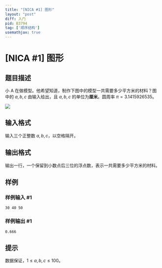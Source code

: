 ```yaml
---
title: "[NICA #1] 图形"
layout: "post"
diff: 入门
pid: B3794
tag: ['顺序结构']
usemathjax: true
---
```


# [NICA #1] 图形
## 题目描述

小 A 在做模型。他希望知道，制作下图中的模型一共需要多少平方米的材料？图中的 $a,b,c$ 由输入给出，且 $a,b,c$ 的单位为**厘米**。圆周率 $\pi=3.1415926535$。

![](https://cdn.luogu.com.cn/upload/image_hosting/qis1zjmj.png)
## 输入格式

输入三个正整数 $a,b,c$，以空格隔开。
## 输出格式

输出一行，一个保留到小数点后三位的浮点数，表示一共需要多少平方米的材料。
## 样例

### 样例输入 #1
```
30 40 50
```
### 样例输出 #1
```
0.666
```
## 提示

数据保证，$1 \leq a,b,c \leq 100$。
